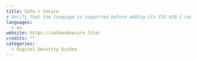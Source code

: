 ```yaml
---
title: Safe + Secure
# Verify that the language is supported before adding its ISO 639-1 code here. without the country code, i.e. ms instead of ms_MY.
languages:
  - en
website: https://safeandsecure.film/
credits: ""
categories:
  - Digital Security Guides
---
```

